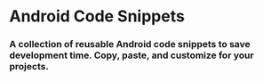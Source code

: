 # Android Code Snippets

<h3>A collection of reusable Android code snippets to save development time. Copy, paste, and customize for your projects.</h3>